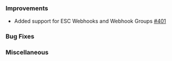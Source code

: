 ### Improvements

- Added support for ESC Webhooks and Webhook Groups [#401](https://github.com/pulumi/pulumi-pulumiservice/issues/409)

### Bug Fixes

### Miscellaneous
